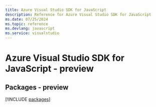 ```yaml
---
title: Azure Visual Studio SDK for JavaScript
description: Reference for Azure Visual Studio SDK for JavaScript
ms.date: 07/25/2024
ms.topic: reference
ms.devlang: javascript
ms.service: visualstudio
---
```

# Azure Visual Studio SDK for JavaScript - preview
## Packages - preview
[!INCLUDE [packages](visual-studio-index.md)]